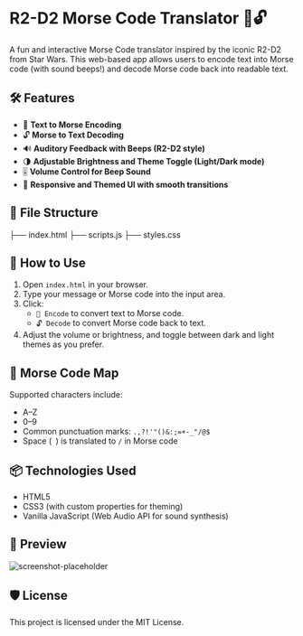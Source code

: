 # R2-D2 Morse Code Translator 🔐🔓

A fun and interactive Morse Code translator inspired by the iconic R2-D2 from Star Wars. This web-based app allows users to encode text into Morse code (with sound beeps!) and decode Morse code back into readable text.

## 🛠 Features

- 🔐 **Text to Morse Encoding**  
- 🔓 **Morse to Text Decoding**  
- 🔊 **Auditory Feedback with Beeps (R2-D2 style)**
- 🌗 **Adjustable Brightness and Theme Toggle (Light/Dark mode)**  
- 🎚️ **Volume Control for Beep Sound**  
- 🎨 **Responsive and Themed UI with smooth transitions**

## 📁 File Structure

├── index.html
├── scripts.js
├── styles.css


## 🚀 How to Use

1. Open `index.html` in your browser.
2. Type your message or Morse code into the input area.
3. Click:
   - `🔐 Encode` to convert text to Morse code.
   - `🔓 Decode` to convert Morse code back to text.
4. Adjust the volume or brightness, and toggle between dark and light themes as you prefer.

## 📡 Morse Code Map

Supported characters include:
- A–Z
- 0–9
- Common punctuation marks: `.,?!'"()&:;=+-_"/@$`
- Space (` `) is translated to `/` in Morse code

## 📦 Technologies Used

- HTML5
- CSS3 (with custom properties for theming)
- Vanilla JavaScript (Web Audio API for sound synthesis)

## 📸 Preview

![screenshot-placeholder](https://via.placeholder.com/800x400.png?text=R2-D2+Translator+Preview)

## 🛡 License

This project is licensed under the MIT License.
